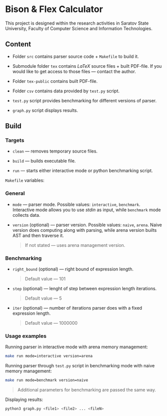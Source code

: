 # Bison & Flex Calculator

This project is designed
within the research activities in Saratov State University, Faculty of Computer Science and Information Technologies.

## Content

* Folder `src` contains parser source code + `Makefile` to build it.

* Submodule folder `tex` contains *LaTeX* source files + built PDF-file. If you would like to get access to those files — contact the author.

* Folder `tex-public` contains built PDF-file.

* Folder `csv` contains data provided by `test.py` script.

* `test.py` script provides benchmarking for different versions of parser.

* `graph.py` script displays results.

## Build

### Targets

* `clean` — removes temporary source files.

* `build` — builds executable file.

* `run` — starts either interactive mode or
python benchmarking script.

`Makefile` variables:

### General

* `mode` — parser mode. Possible values: `interactive`, `benchmark`.
Interactive mode allows you to use *stdin* as input, while `benchmark` mode collects data.

* `version` (optional) — parser version. Possible values: `naive`, `arena`. Naive version does computing along with parsing, while arena version builts AST and then traverse it.
    > If not stated — uses arena management version.

### Benchmarking

* `right_bound` (optional) — right bound of expression length.
    >Default value — 101

* `step` (optional) — lenght of step between expression length iterations.
    > Default value — 5

* `iter` (optional) — number of iterations parser
does with a fixed expression length.
    > Default value — 1000000

### Usage examples

Running parser in interactive mode with arena memory management:

```zsh
make run mode=interactive version=arena
```

Running parser through `test.py` script in benchmarking mode with naive memory management:

```zsh
make run mode=benchmark version=naive
```

> Additional parameters for benchmarking are passed the same way.

Displaying results:

```zsh
python3 graph.py <file1> <file2> ... <fileN>
```
